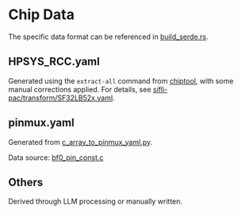 # Chip Data

The specific data format can be referenced in [build_serde.rs](https://chatgpt.com/build_serde.rs).

## HPSYS_RCC.yaml

Generated using the `extract-all` command from [chiptool](https://github.com/embassy-rs/chiptool), with some manual corrections applied. For details, see [sifli-pac/transform/SF32LB52x.yaml](https://github.com/OpenSiFli/sifli-pac/blob/main/transform/SF32LB52x.yaml).

## pinmux.yaml

Generated from [c_array_to_pinmux_yaml.py](../../scripts/c_array_to_pinmux_yaml.py).

Data source: [bf0_pin_const.c](https://github.com/OpenSiFli/SiFli-SDK/blob/main/drivers/cmsis/sf32lb52x/bf0_pin_const.c)

## Others

Derived through LLM processing or manually written.
